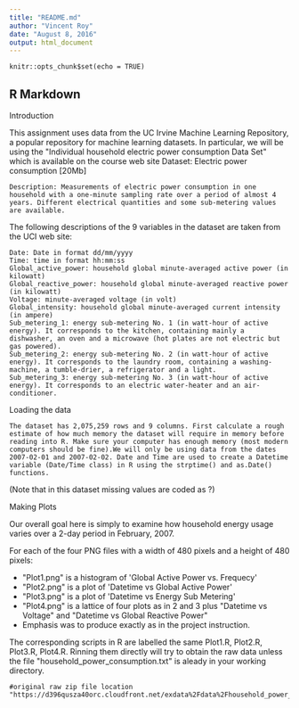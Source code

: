 ```yaml
---
title: "README.md"
author: "Vincent Roy"
date: "August 8, 2016"
output: html_document
---
```


```{r setup, include=FALSE}
knitr::opts_chunk$set(echo = TRUE)
```

## R Markdown

Introduction

This assignment uses data from the UC Irvine Machine Learning Repository, a popular repository for machine learning datasets. In particular, we will be using the "Individual household electric power consumption Data Set" which is available on the course web site Dataset: Electric power consumption [20Mb]

    Description: Measurements of electric power consumption in one household with a one-minute sampling rate over a period of almost 4 years. Different electrical quantities and some sub-metering values are available.

The following descriptions of the 9 variables in the dataset are taken from the UCI web site:

    Date: Date in format dd/mm/yyyy
    Time: time in format hh:mm:ss
    Global_active_power: household global minute-averaged active power (in kilowatt)
    Global_reactive_power: household global minute-averaged reactive power (in kilowatt)
    Voltage: minute-averaged voltage (in volt)
    Global_intensity: household global minute-averaged current intensity (in ampere)
    Sub_metering_1: energy sub-metering No. 1 (in watt-hour of active energy). It corresponds to the kitchen, containing mainly a dishwasher, an oven and a microwave (hot plates are not electric but gas powered).
    Sub_metering_2: energy sub-metering No. 2 (in watt-hour of active energy). It corresponds to the laundry room, containing a washing-machine, a tumble-drier, a refrigerator and a light.
    Sub_metering_3: energy sub-metering No. 3 (in watt-hour of active energy). It corresponds to an electric water-heater and an air-conditioner.

Loading the data

    The dataset has 2,075,259 rows and 9 columns. First calculate a rough estimate of how much memory the dataset will require in memory before reading into R. Make sure your computer has enough memory (most modern computers should be fine).We will only be using data from the dates 2007-02-01 and 2007-02-02. Date and Time are used to create a Datetime variable (Date/Time class) in R using the strptime() and as.Date() functions.

(Note that in this dataset missing values are coded as ?)

Making Plots

Our overall goal here is simply to examine how household energy usage varies over a 2-day period in February, 2007. 


For each of the four PNG files with a width of 480 pixels and a height of 480 pixels:
- "Plot1.png" is a histogram of 'Global Active Power vs. Frequecy' 
- "Plot2.png" is a plot of 'Datetime vs Global Active Power'
- "Plot3.png" is a plot of 'Datetime vs Energy Sub Metering'
- "Plot4.png" is a lattice of four plots as in 2 and 3 plus "Datetime vs Voltage" and "Datetime vs Global Reactive Power"
- Emphasis was to produce exactly as in the project instruction.

The corresponding scripts in R are labelled the same Plot1.R, Plot2.R, Plot3.R, Plot4.R. Rinning them directly will try to obtain the raw data unless the file "household_power_consumption.txt"  is aleady in your working directory.  

```{r}
#original raw zip file location
"https://d396qusza40orc.cloudfront.net/exdata%2Fdata%2Fhousehold_power_consumption.zip"
```




